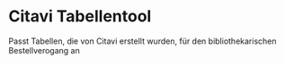 # Citavi Tabellentool
 Passt Tabellen, die von Citavi erstellt wurden, für den bibliothekarischen Bestellverogang an
